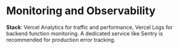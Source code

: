 # Monitoring and Observability

**Stack**: Vercel Analytics for traffic and performance, Vercel Logs for backend function monitoring. A dedicated service like Sentry is recommended for production error tracking.